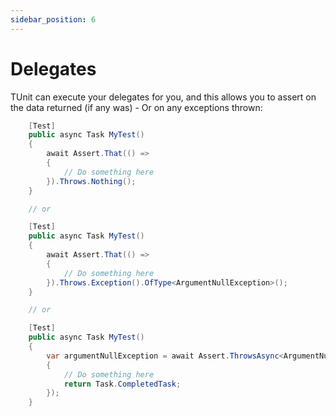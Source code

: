```yaml
---
sidebar_position: 6
---
```


# Delegates

TUnit can execute your delegates for you, and this allows you to assert on the data returned (if any was) - Or on any exceptions thrown:

```csharp
    [Test]
    public async Task MyTest()
    {
        await Assert.That(() =>
        {
            // Do something here
        }).Throws.Nothing();
    }

    // or

    [Test]
    public async Task MyTest()
    {
        await Assert.That(() =>
        {
            // Do something here
        }).Throws.Exception().OfType<ArgumentNullException>();
    }

    // or 

    [Test]
    public async Task MyTest()
    {
        var argumentNullException = await Assert.ThrowsAsync<ArgumentNullException>(() =>
        {
            // Do something here
            return Task.CompletedTask;
        });
    }
```